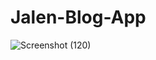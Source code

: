 # Jalen-Blog-App

![Screenshot (120)](https://user-images.githubusercontent.com/65772329/118411615-635d2b80-b663-11eb-85e3-14cd4d13c1bd.png)

